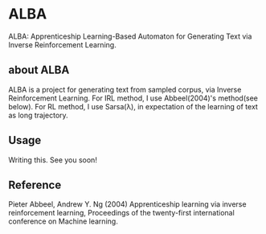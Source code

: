 # ALBA
ALBA: Apprenticeship Learning-Based Automaton for Generating Text via Inverse Reinforcement Learning.

## about ALBA
ALBA is a project for generating text from sampled corpus, via Inverse Reinforcement Learning.
For IRL method, I use Abbeel(2004)'s method(see below).
For RL method, I use Sarsa(λ), in expectation of the learning of text as long trajectory.

## Usage
Writing this. See you soon!

## Reference
Pieter Abbeel, Andrew Y. Ng (2004) Apprenticeship learning via inverse reinforcement learning, Proceedings of the twenty-first international conference on Machine learning.
